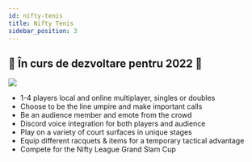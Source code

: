 ```yaml
---
id: nifty-tenis
title: Nifty Tenis
sidebar_position: 3
---
```


## 🚧 În curs de dezvoltare pentru 2022 🚧

![](/img/NiftyTennis.jpeg)

- 1-4 players local and online multiplayer, singles or doubles
- Choose to be the line umpire and make important calls
- Be an audience member and emote from the crowd
- Discord voice integration for both players and audience
- Play on a variety of court surfaces in unique stages
- Equip different racquets & items for a temporary tactical advantage
- Compete for the Nifty League Grand Slam Cup
